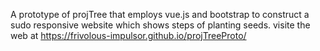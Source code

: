 A prototype of projTree that employs vue.js and bootstrap to construct a sudo responsive website which shows steps of planting seeds.
visite the web at https://frivolous-impulsor.github.io/projTreeProto/
